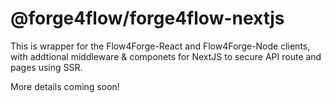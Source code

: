# @forge4flow/forge4flow-nextjs

This is wrapper for the Flow4Forge-React and Flow4Forge-Node clients, with addtional middleware & componets for NextJS to secure API route and pages using SSR.

More details coming soon!
